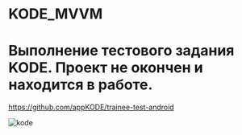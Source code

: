 # KODE_MVVM

# Выполнение тестового задания KODE. Проект не окончен и находится в работе. 
https://github.com/appKODE/trainee-test-android

![kode](https://user-images.githubusercontent.com/64547594/167273211-dd6e7f51-802b-498e-a839-ce15375e1a86.JPG)
